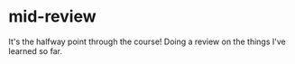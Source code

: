 # mid-review
It's the halfway point through the course! Doing a review on the things I've learned so far.
